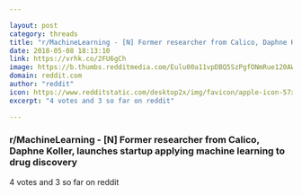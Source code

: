 ```yaml
---

layout: post
category: threads
title: "r/MachineLearning - [N] Former researcher from Calico, Daphne Koller, launches startup applying machine learning to drug discovery"
date: 2018-05-08 18:13:10
link: https://vrhk.co/2FU6gCh
image: https://b.thumbs.redditmedia.com/Eulu00a11vpDBQ5SzPgfONmRue120AW65DHy6Ikma_A.jpg
domain: reddit.com
author: "reddit"
icon: https://www.redditstatic.com/desktop2x/img/favicon/apple-icon-57x57.png
excerpt: "4 votes and 3 so far on reddit"

---
```


### r/MachineLearning - [N] Former researcher from Calico, Daphne Koller, launches startup applying machine learning to drug discovery

4 votes and 3 so far on reddit